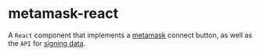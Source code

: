 # metamask-react

A `React` component that implements a [metamask](https://docs.metamask.io) connect button, as well as the `API` for [signing data](https://docs.metamask.io/wallet/how-to/sign-data/#use-personal_sign).


